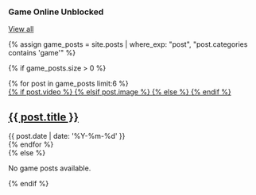 <div class="widget HTML is-visible type-grid" data-version="2" id="HTML7">
  <div class="widget-title title-wrap">
    <h3 class="title">Game Online Unblocked</h3>
    <a href="/category/game/" class="wt-l">View all</a>
  </div>

  {% assign game_posts = site.posts | where_exp: "post", "post.categories contains 'game'" %}

  {% if game_posts.size > 0 %}
  <div class="widget-content">
    <div class="content-block grid-items">
      {% for post in game_posts limit:6 %}
      <div class="grid-item item-{{ forloop.index0 }}">
<a title="{{ post.title }}" class="entry-image-wrap {% if post.video %} is-video {% elsif post.image %} is-image {% endif %}" href="{{ post.url }}">
{% if post.video %}
    <span class="entry-thumb lazy-ify" data-image="{{ post.video }}" 
    style="background-image:url({{ post.video }})"></span>
    {% elsif post.image %}
    <span class="entry-thumb lazy-ify" data-image="{{ post.image }}" 
    style="background-image:url({{ post.image }})"></span>
    {% else %}
    <span class="entry-thumb lazy-ify" data-image="default-image.jpg" 
    style="background-image:url(default-image.jpg)"></span>
    {% endif %}
        </a>
        <div class="entry-header">
          <h2 class="entry-title">
            <a title="{{ post.title }}" href="{{ post.url }}">{{ post.title }}</a>
          </h2>
          <div class="entry-meta">
            <span class="entry-time mi">
              <time class="published" datetime="{{ post.date | date: '%Y-%m-%d' }}">
                {{ post.date | date: '%Y-%m-%d' }}
              </time>
            </span>
          </div>
        </div>
      </div>
      {% endfor %}
    </div>
  </div>
  {% else %}
  <p>No game posts available.</p>
  {% endif %}
</div>
